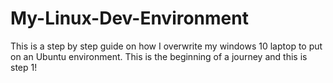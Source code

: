 # My-Linux-Dev-Environment
This is a step by step guide on how I overwrite my windows 10 laptop to put on an Ubuntu environment. This is the beginning of a journey and this is step 1!
